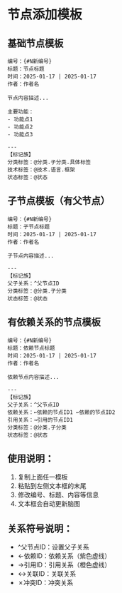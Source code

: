 # 节点添加模板

## 基础节点模板
```
编号：{#N新编号}
标题：节点标题
时间：2025-01-17 | 2025-01-17
作者：作者名

节点内容描述...

主要功能：
- 功能点1
- 功能点2
- 功能点3

---
【标记族】
分类标签：@分类.子分类.具体标签
技术标签：@技术.语言.框架
状态标签：@状态
```

## 子节点模板（有父节点）
```
编号：{#N新编号}
标题：子节点标题
时间：2025-01-17 | 2025-01-17
作者：作者名

子节点内容描述...

---
【标记族】
父子关系：^父节点ID
分类标签：@分类.子分类
状态标签：@状态
```

## 有依赖关系的节点模板
```
编号：{#N新编号}
标题：依赖节点标题
时间：2025-01-17 | 2025-01-17
作者：作者名

依赖节点内容描述...

---
【标记族】
父子关系：^父节点ID
依赖关系：←依赖的节点ID1 ←依赖的节点ID2
引用关系：→引用的节点ID1
分类标签：@分类.子分类
状态标签：@状态
```

## 使用说明：
1. 复制上面任一模板
2. 粘贴到左侧文本框的末尾
3. 修改编号、标题、内容等信息
4. 文本框会自动更新脑图

## 关系符号说明：
- ^父节点ID：设置父子关系
- ←依赖ID：依赖关系（紫色虚线）
- →引用ID：引用关系（橙色虚线）
- ↔关联ID：关联关系
- ✗冲突ID：冲突关系 
